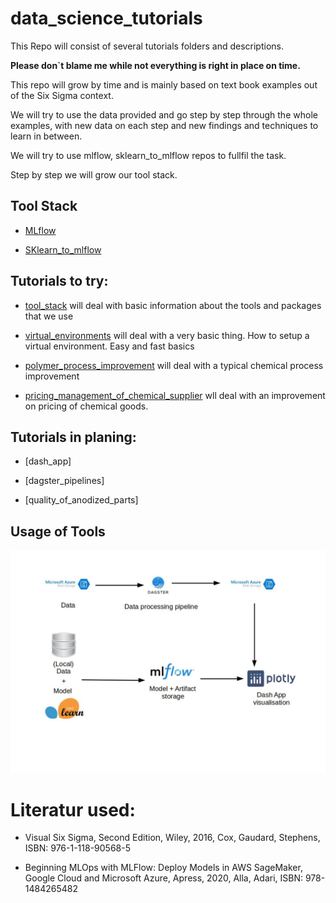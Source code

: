 # data_science_tutorials


This Repo will consist of several tutorials folders and descriptions. 

**Please don`t blame me while not everything is right in place on time.** 

This repo will grow by time and is mainly based on text book examples out of the Six Sigma context.

We will try to use the data provided and go step by step through the whole examples, with new data on each step and new findings and techniques to learn in between.

We will try to use mlflow, sklearn_to_mlflow repos to fullfil the task.

Step by step we will grow our tool stack.

## Tool Stack

- [MLflow](https://github.com/heiko1234/mlflow)

- [SKlearn_to_mlflow](https://github.com/heiko1234/SKlearn_to_MLFLow)



## Tutorials to try:

- [tool_stack](./tool_stack/) will deal with basic information about the tools and packages that we use


- [virtual_environments](./virtual_environments) will deal with a very basic thing. How to setup a virtual environment. Easy and fast basics


- [polymer_process_improvement](./polymer_process_improvement/) will deal with a typical chemical process improvement 

- [pricing_management_of_chemical_supplier](./price_management/) wll deal with an improvement on pricing of chemical goods.



## Tutorials in planing:

- [dash_app]

- [dagster_pipelines]

- [quality_of_anodized_parts]




## Usage of Tools

![Packages_workflow](Packages_Workflow.jpg)



# Literatur used:

- Visual Six Sigma, Second Edition, Wiley, 2016, Cox, Gaudard, Stephens, ISBN: 976-1-118-90568-5  

- Beginning MLOps with MLFlow: Deploy Models in AWS SageMaker, Google Cloud and Microsoft Azure, Apress, 2020, Alla, Adari, ISBN: 978-1484265482


